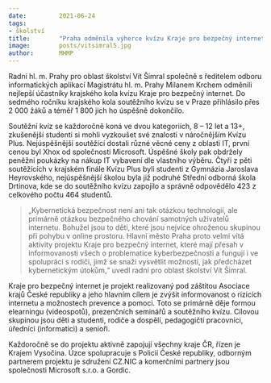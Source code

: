 ```yaml
---
date:         2021-06-24
tags:         
- školství
title:        "Praha odměnila výherce kvízu Kraje pro bezpečný internet"
image: 	      posts/vitsimral5.jpg
author:       MHMP
---
```


Radní hl. m. Prahy pro oblast školství Vít Šimral společně s ředitelem odboru informatických aplikací Magistrátu hl. m. Prahy Milanem Krchem odměnili nejlepší účastníky krajského kola kvízu Kraje pro bezpečný internet. Do sedmého ročníku krajského kola soutěžního kvízu se v Praze přihlásilo přes 2 000 žáků a téměř 1 800 jich ho úspěšně dokončilo.

Soutěžní kvíz se každoročně koná ve dvou kategoriích, 8 – 12 let a 13+, zkušenější studenti si mohli vyzkoušet své znalosti v náročnějším Kvízu Plus. Nejúspěšnější soutěžící dostali různé věcné ceny z oblasti IT, první cenou byl Xhox od společnosti Microsoft. Úspěšné školy pak obdržely peněžní poukázky na nákup IT vybavení dle vlastního výběru. Čtyři z pěti soutěžících v krajském finále Kvízu Plus byli studenti z Gymnázia Jaroslava Heyrovského, nejúspěšnější školou byla již podruhé Střední odborná škola Drtinova, kde se do soutěžního kvízu zapojilo a správně odpovědělo 423 z celkového počtu 464 studentů.

> „Kybernetická bezpečnost není ani tak otázkou technologií, ale primárně otázkou bezpečného chování samotných uživatelů internetu. Bohužel jsou to děti, které jsou nejvíce ohroženou skupinou při pohybu v online prostoru. Hlavní město Praha proto velmi vítá aktivity projektu Kraje pro bezpečný internet, které mají přesah v informovanosti všech o problematice kyberbezpečnosti a fungují i ve spolupráci s rodiči, jimž se snaží vysvětlit možnosti, jak předcházet kybernetickým útokům,“ uvedl radní pro oblast školství Vít Šimral.

Kraje pro bezpečný internet je projekt realizovaný pod záštitou Asociace krajů České republiky a jeho hlavním cílem je zvýšit informovanost o rizicích internetu a možnostech prevence a pomoci. Toto se primárně děje formou elearningu (videospotů), prezenčních seminářů a soutěžního kvízu. Cílovou skupinou jsou děti a studenti, rodiče a dospělí, pedagogičtí pracovníci, úředníci (informatici) a senioři.

Každoročně se do projektu aktivně zapojují všechny kraje ČR, řízen je Krajem Vysočina. Úzce spolupracuje s Policií České republiky, odborným partnerem projektu je sdružení CZ.NIC a komerčními partnery jsou společnosti Microsoft s.r.o. a Gordic.

